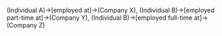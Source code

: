 (Individual A)->[employed at]->(Company X), (Individual B)->[employed part-time at]->(Company Y), (Individual B)->[employed full-time at]->(Company Z)